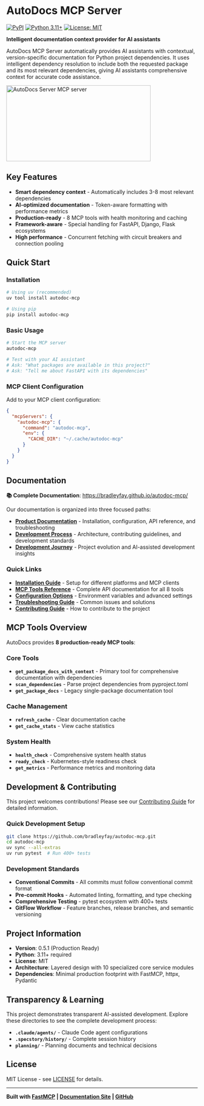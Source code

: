 # AutoDocs MCP Server

[![PyPI](https://img.shields.io/pypi/v/autodoc-mcp)](https://pypi.org/project/autodoc-mcp/)
[![Python 3.11+](https://img.shields.io/badge/python-3.11+-blue.svg)](https://www.python.org/downloads/)
[![License: MIT](https://img.shields.io/badge/License-MIT-yellow.svg)](https://opensource.org/licenses/MIT)

**Intelligent documentation context provider for AI assistants**

AutoDocs MCP Server automatically provides AI assistants with contextual, version-specific documentation for Python project dependencies. It uses intelligent dependency resolution to include both the requested package and its most relevant dependencies, giving AI assistants comprehensive context for accurate code assistance.

<a href="https://glama.ai/mcp/servers/@bradleyfay/autodoc-mcp">
  <img width="380" height="200" src="https://glama.ai/mcp/servers/@bradleyfay/autodoc-mcp/badge" alt="AutoDocs Server MCP server" />
</a>

## Key Features

- **Smart dependency context** - Automatically includes 3-8 most relevant dependencies
- **AI-optimized documentation** - Token-aware formatting with performance metrics
- **Production-ready** - 8 MCP tools with health monitoring and caching
- **Framework-aware** - Special handling for FastAPI, Django, Flask ecosystems
- **High performance** - Concurrent fetching with circuit breakers and connection pooling

## Quick Start

### Installation
```bash
# Using uv (recommended)
uv tool install autodoc-mcp

# Using pip
pip install autodoc-mcp
```

### Basic Usage
```bash
# Start the MCP server
autodoc-mcp

# Test with your AI assistant
# Ask: "What packages are available in this project?"
# Ask: "Tell me about FastAPI with its dependencies"
```

### MCP Client Configuration
Add to your MCP client configuration:

```json
{
  "mcpServers": {
    "autodoc-mcp": {
      "command": "autodoc-mcp",
      "env": {
        "CACHE_DIR": "~/.cache/autodoc-mcp"
      }
    }
  }
}
```

## Documentation

**📚 Complete Documentation**: https://bradleyfay.github.io/autodoc-mcp/

Our documentation is organized into three focused paths:

- **[Product Documentation](https://bradleyfay.github.io/autodoc-mcp/product/)** - Installation, configuration, API reference, and troubleshooting
- **[Development Process](https://bradleyfay.github.io/autodoc-mcp/development/)** - Architecture, contributing guidelines, and development standards
- **[Development Journey](https://bradleyfay.github.io/autodoc-mcp/journey/)** - Project evolution and AI-assisted development insights

### Quick Links
- **[Installation Guide](https://bradleyfay.github.io/autodoc-mcp/product/installation/)** - Setup for different platforms and MCP clients
- **[MCP Tools Reference](https://bradleyfay.github.io/autodoc-mcp/product/mcp-tools/)** - Complete API documentation for all 8 tools
- **[Configuration Options](https://bradleyfay.github.io/autodoc-mcp/product/configuration/)** - Environment variables and advanced settings
- **[Troubleshooting Guide](https://bradleyfay.github.io/autodoc-mcp/product/troubleshooting/)** - Common issues and solutions
- **[Contributing Guide](https://bradleyfay.github.io/autodoc-mcp/development/contributing/)** - How to contribute to the project

## MCP Tools Overview

AutoDocs provides **8 production-ready MCP tools**:

### Core Tools
- **`get_package_docs_with_context`** - Primary tool for comprehensive documentation with dependencies
- **`scan_dependencies`** - Parse project dependencies from pyproject.toml
- **`get_package_docs`** - Legacy single-package documentation tool

### Cache Management
- **`refresh_cache`** - Clear documentation cache
- **`get_cache_stats`** - View cache statistics

### System Health
- **`health_check`** - Comprehensive system health status
- **`ready_check`** - Kubernetes-style readiness check
- **`get_metrics`** - Performance metrics and monitoring data

## Development & Contributing

This project welcomes contributions! Please see our [Contributing Guide](https://bradleyfay.github.io/autodoc-mcp/development/contributing/) for detailed information.

### Quick Development Setup
```bash
git clone https://github.com/bradleyfay/autodoc-mcp.git
cd autodoc-mcp
uv sync --all-extras
uv run pytest  # Run 400+ tests
```

### Development Standards
- **Conventional Commits** - All commits must follow conventional commit format
- **Pre-commit Hooks** - Automated linting, formatting, and type checking
- **Comprehensive Testing** - pytest ecosystem with 400+ tests
- **GitFlow Workflow** - Feature branches, release branches, and semantic versioning

## Project Information

- **Version**: 0.5.1 (Production Ready)
- **Python**: 3.11+ required
- **License**: MIT
- **Architecture**: Layered design with 10 specialized core service modules
- **Dependencies**: Minimal production footprint with FastMCP, httpx, Pydantic

## Transparency & Learning

This project demonstrates transparent AI-assisted development. Explore these directories to see the complete development process:

- **`.claude/agents/`** - Claude Code agent configurations
- **`.specstory/history/`** - Complete session history
- **`planning/`** - Planning documents and technical decisions

## License

MIT License - see [LICENSE](LICENSE) for details.

---

**Built with [FastMCP](https://github.com/jlowin/fastmcp) | [Documentation Site](https://bradleyfay.github.io/autodoc-mcp/) | [GitHub](https://github.com/bradleyfay/autodoc-mcp)**
